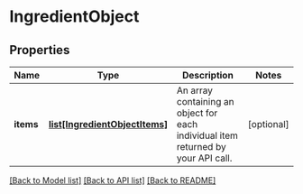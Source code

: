 # IngredientObject

## Properties
Name | Type | Description | Notes
------------ | ------------- | ------------- | -------------
**items** | [**list[IngredientObjectItems]**](IngredientObjectItems.md) | An array containing an object for each individual item returned by your API call. | [optional] 

[[Back to Model list]](../README.md#documentation-for-models) [[Back to API list]](../README.md#documentation-for-api-endpoints) [[Back to README]](../README.md)

